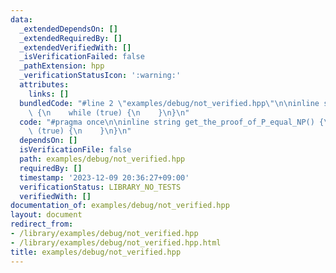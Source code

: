 ```yaml
---
data:
  _extendedDependsOn: []
  _extendedRequiredBy: []
  _extendedVerifiedWith: []
  _isVerificationFailed: false
  _pathExtension: hpp
  _verificationStatusIcon: ':warning:'
  attributes:
    links: []
  bundledCode: "#line 2 \"examples/debug/not_verified.hpp\"\n\ninline string get_the_proof_of_P_equal_NP()\
    \ {\n    while (true) {\n    }\n}\n"
  code: "#pragma once\n\ninline string get_the_proof_of_P_equal_NP() {\n    while\
    \ (true) {\n    }\n}\n"
  dependsOn: []
  isVerificationFile: false
  path: examples/debug/not_verified.hpp
  requiredBy: []
  timestamp: '2023-12-09 20:36:27+09:00'
  verificationStatus: LIBRARY_NO_TESTS
  verifiedWith: []
documentation_of: examples/debug/not_verified.hpp
layout: document
redirect_from:
- /library/examples/debug/not_verified.hpp
- /library/examples/debug/not_verified.hpp.html
title: examples/debug/not_verified.hpp
---
```

